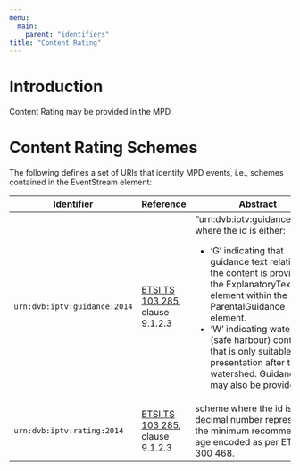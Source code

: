 ```yaml
---
menu:
  main:
    parent: "identifiers"
title: "Content Rating"
---
```


# Introduction

Content Rating may be provided in the MPD.

# Content Rating Schemes

The following defines a set of URIs that identify MPD events, i.e., schemes contained in the EventStream element:

Identifier                        |Reference                           |Abstract
----------------------------------|------------------------------------|----------------
`urn:dvb:iptv:guidance:2014` | [ETSI TS 103 285](http://www.etsi.org/deliver/etsi_ts/103200_103299/103285/01.01.01_60/ts_103285v010101p.pdf), clause 9.1.2.3 | “urn:dvb:iptv:guidance:2014” where the id is either:<ul><li>‘G’ indicating that guidance text relating to the content is provided in the ExplanatoryText element within the ParentalGuidance element.</li><li>‘W’ indicating watershed (safe harbour) content that is only suitable for presentation after the watershed. Guidance text may also be provided</li>
`urn:dvb:iptv:rating:2014` | [ETSI TS 103 285](http://www.etsi.org/deliver/etsi_ts/103200_103299/103285/01.01.01_60/ts_103285v010101p.pdf), clause 9.1.2.3 | scheme where the id is a decimal number representing the minimum recommended age encoded as per ETSI EN 300 468.
